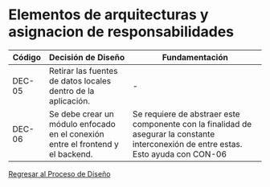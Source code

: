 # Elementos de arquitecturas y asignacion de responsabilidades

| Código | Decisión de Diseño                                                              | Fundamentación                                                                                                                        |
| ------ | ------------------------------------------------------------------------------- | ------------------------------------------------------------------------------------------------------------------------------------- |
| DEC-05 | Retirar las fuentes de datos locales dentro de la aplicación.                   | -                                                                                                                                     |
| DEC-06 | Se debe crear un módulo enfocado en el conexión entre el frontend y el backend. | Se requiere de abstraer este componente con la finalidad de asegurar la constante interconexión de entre estas. Esto ayuda con CON-06 |

[Regresar al Proceso de Diseño](../ProcesoDeDiseño.md)

